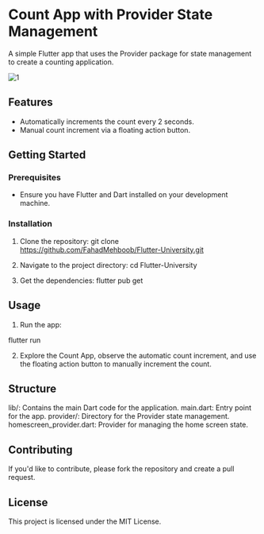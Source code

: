 # Count App with Provider State Management

A simple Flutter app that uses the Provider package for state management to create a counting application.

![1](https://github.com/FahadMehboob/Flutter-University/assets/57399229/f3e63df7-5da1-487f-8d6d-dc4b58ef74bc)

## Features

- Automatically increments the count every 2 seconds.
- Manual count increment via a floating action button.

## Getting Started

### Prerequisites

- Ensure you have Flutter and Dart installed on your development machine.

### Installation

1. Clone the repository:
     git clone https://github.com/FahadMehboob/Flutter-University.git

2. Navigate to the project directory:
     cd Flutter-University

3. Get the dependencies:
    flutter pub get

## Usage

1. Run the app:

  flutter run

2. Explore the Count App, observe the automatic count increment, and use the floating action button to manually increment the count.

## Structure

  lib/: Contains the main Dart code for the application.
    main.dart: Entry point for the app.
      provider/: Directory for the Provider state management.
        homescreen_provider.dart: Provider for managing the home screen state.

## Contributing

If you'd like to contribute, please fork the repository and create a pull request.

## License

This project is licensed under the MIT License.
